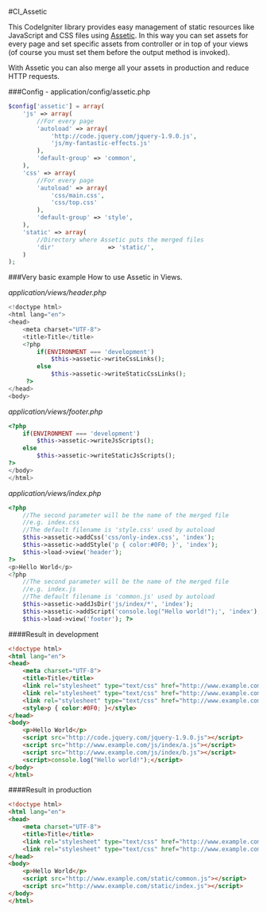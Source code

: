 #CI_Assetic

This CodeIgniter library provides easy management of static resources like JavaScript and CSS files using [Assetic](https://github.com/kriswallsmith/assetic "Assetic library on Github"). In this way you can set assets for every page and set specific assets from controller or in top of your views (of course you must set them before the output method is invoked).

With Assetic you can also merge all your assets in production and reduce HTTP requests.

###Config - application/config/assetic.php
```php
$config['assetic'] = array(
	'js' => array(
		//For every page
		'autoload' => array(
			'http://code.jquery.com/jquery-1.9.0.js',
			'js/my-fantastic-effects.js'
		),
		'default-group'	=> 'common',
	),
	'css' => array(
		//For every page
		'autoload' => array(
			'css/main.css',
			'css/top.css'
		),
		'default-group'	=> 'style',
	),
	'static' => array(
		//Directory where Assetic puts the merged files
		'dir'				=> 'static/',
	)
);
```

###Very basic example
How to use Assetic in Views.

*application/views/header.php*
```php
<!doctype html>
<html lang="en">
<head>
	<meta charset="UTF-8">
	<title>Title</title>
	<?php
		if(ENVIRONMENT === 'development')
		 	$this->assetic->writeCssLinks();
		else
			$this->assetic->writeStaticCssLinks();
	 ?>
</head>
<body>
```

*application/views/footer.php*
```php
<?php
	if(ENVIRONMENT === 'development')
		$this->assetic->writeJsScripts();
	else
		$this->assetic->writeStaticJsScripts();
?>
</body>
</html>
```

*application/views/index.php*
```php
<?php
	//The second parameter will be the name of the merged file
	//e.g. index.css
	//The default filename is 'style.css' used by autoload
	$this->assetic->addCss('css/only-index.css', 'index');
	$this->assetic->addStyle('p { color:#0F0; }', 'index');
	$this->load->view('header');
?>
<p>Hello World</p>
<?php
	//The second parameter will be the name of the merged file
	//e.g. index.js
	//The default filename is 'common.js' used by autoload
	$this->assetic->addJsDir('js/index/*', 'index');
	$this->assetic->addScript('console.log("Hello world!");', 'index');
	$this->load->view('footer'); ?>
```


####Result in development 
```html
<!doctype html>
<html lang="en">
<head>
	<meta charset="UTF-8">
	<title>Title</title>
	<link rel="stylesheet" type="text/css" href="http://www.example.com/css/main.css" />
	<link rel="stylesheet" type="text/css" href="http://www.example.com/css/top.css" />
	<link rel="stylesheet" type="text/css" href="http://www.example.com/css/only-index.css" />
	<style>p { color:#0F0; }</style>
</head>
<body>
	<p>Hello World</p>
	<script src="http://code.jquery.com/jquery-1.9.0.js"></script>
	<script src="http://www.example.com/js/index/a.js"></script>
	<script src="http://www.example.com/js/index/b.js"></script>
	<script>console.log("Hello world!");</script>
</body>
</html>
```


####Result in production 
```html
<!doctype html>
<html lang="en">
<head>
	<meta charset="UTF-8">
	<title>Title</title>
	<link rel="stylesheet" type="text/css" href="http://www.example.com/static/style.css" />
	<link rel="stylesheet" type="text/css" href="http://www.example.com/static/index.css" />
</head>
<body>
	<p>Hello World</p>
	<script src="http://www.example.com/static/common.js"></script>
	<script src="http://www.example.com/static/index.js"></script>
</body>
</html>
```